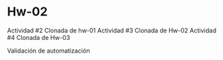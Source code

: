 # Hw-02

Actividad #2 Clonada de hw-01
Actividad #3 Clonada de Hw-02
Actividad #4 Clonada de Hw-03

Validación de automatización
